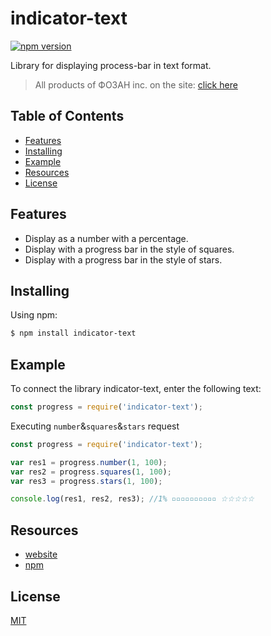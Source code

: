 # indicator-text

[![npm version](https://img.shields.io/npm/v/axios.svg?style=flat-square)](https://fozan.gitbook.io/fozan-inc/)

Library for displaying process-bar in text format.

> All products of ФОЗАН inc. on the site: [click here](https://fozan.gitbook.io/fozan-inc/)

## Table of Contents

  - [Features](#features)
  - [Installing](#installing)
  - [Example](#example)
  - [Resources](#resources)
  - [License](#license)

## Features

- Display as a number with a percentage.
- Display with a progress bar in the style of squares.
- Display with a progress bar in the style of stars.

## Installing

Using npm:

```bash
$ npm install indicator-text
```

## Example

To connect the library indicator-text, enter the following text:

```js
const progress = require('indicator-text');
```

Executing `number`&`squares`&`stars` request

```js
const progress = require('indicator-text');

var res1 = progress.number(1, 100);
var res2 = progress.squares(1, 100);
var res3 = progress.stars(1, 100);

console.log(res1, res2, res3); //1% ▫▫▫▫▫▫▫▫▫▫ ☆☆☆☆☆
```

## Resources

* [website](https://fozan.gitbook.io/fozan-inc/)
* [npm](https://www.npmjs.com/package/indicator-text)

## License

[MIT](LICENSE)
